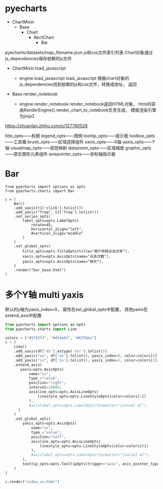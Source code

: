 
# pyecharts

- ChartMixin
    - Base
        - Chart
            - RectChart
                - Bar


pyecharts/datasets/map_filename.json js和css文件索引列表
Chart对象通过js_dependencies保存依赖的js文件


- ChartMixin.load_javascript
    - engine.load_javascript
load_javascript 根据chart对象的js_dependencies找到依赖的js和css文件，转换成地址， 返回

- Base.render_notebook    
    - engine.render_notebook
render_notebook返回HTML对象， html内容由RenderEngine().render_chart_to_notebook负责生成， 模板渲染引擎为jinja2


https://zhuanlan.zhihu.com/p/127760528

title_opts——标题
legend_opts——图例
tooltip_opts——​提示框
toolbox_opts——工具箱
brush_opts——区域选择组件
xaxis_opts——​X轴
yaxis_opts——Y轴
visualmap_opts——视觉映射
datazoom_opts——​区域缩放
graphic_opts——原生图形元素组件
axispointer_opts——坐标轴指示器


# Bar
```
from pyecharts import options as opts
from pyecharts.charts import Bar

c = (
    Bar()
    .add_xaxis(t1['click'].tolist())
    .add_yaxis("freq", t1['freq'].tolist())
    .set_series_opts(
        label_opts=opts.LabelOpts(
            rotate=45, 
            horizontal_align="left",
            #vertical_align="middle"
        )
    )
    .set_global_opts(
        title_opts=opts.TitleOpts(title="用户视频点击分布"),
        xaxis_opts=opts.AxisOpts(name="点击次数"),
        yaxis_opts=opts.AxisOpts(name="频次"),
    )
    .render("bar_base.html")
)
```


# 多个Y轴 multi yaxis 

默认的y轴为yaxis_index=0， 属性在set_global_opts中配置， 其他yaxis在extend_axis中配置

```python
from pyecharts import options as opts
from pyecharts.charts import Line

colors = ["#5793f3", "#d14a61", "#675bba"]
c = (
    Line()
    .add_xaxis(df['ds'].astype('str').tolist())
    .add_yaxis("uv", df['uv'].tolist(), yaxis_index=0, color=colors[0])
    .add_yaxis("iv", df['iv'].tolist(), yaxis_index=1, color=colors[1])
    .extend_axis(
       yaxis=opts.AxisOpts(
           name="iv", 
           type_="value",
           position="right",
           interval=10000,
           axisline_opts=opts.AxisLineOpts(
               linestyle_opts=opts.LineStyleOpts(color=colors[1])
           ),
           #axislabel_opts=opts.LabelOpts(formatter="{value} ml"),
      )
    )
    .set_global_opts(
        yaxis_opts=opts.AxisOpts(
            name="uv",
            type_="value",
            position="left",
            axisline_opts=opts.AxisLineOpts(
                linestyle_opts=opts.LineStyleOpts(color=colors[0])
            ),
            #axislabel_opts=opts.LabelOpts(formatter="{value} ml"),
        ),
        tooltip_opts=opts.TooltipOpts(trigger="axis", axis_pointer_type="cross"),
    )
)

c.render("video_uv.html")

```
